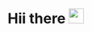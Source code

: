 # Hii there <img src="https://raw.githubusercontent.com/MartinHeinz/MartinHeinz/master/wave.gif" width="30px">

